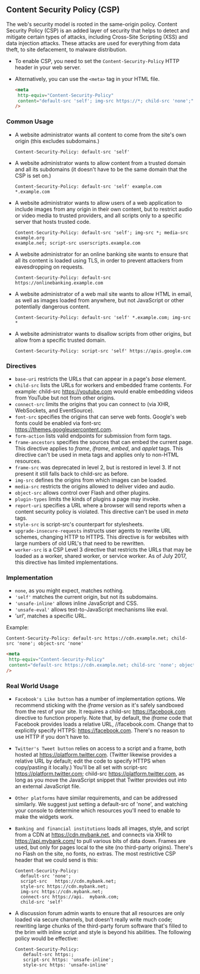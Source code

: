 ## Content Security Policy (CSP)

The web's security model is rooted in the same-origin policy. Content Security Policy (CSP) is an added layer of security that helps to detect and mitigate certain types of attacks, including Cross-Site Scripting (XSS) and data injection attacks. These attacks are used for everything from data theft, to site defacement, to malware distribution.

- To enable CSP, you need to set the `Content-Security-Policy` HTTP header in your web server.
- Alternatively, you can use the `<meta>` tag in your HTML file.

  ```html
  <meta
   http-equiv="Content-Security-Policy"
   content="default-src 'self'; img-src https://*; child-src 'none';"
  />
  ```

### Common Usage

- A website administrator wants all content to come from the site's own origin (this excludes subdomains.)

  ```http
  Content-Security-Policy: default-src 'self'
  ```

- A website administrator wants to allow content from a trusted domain and all its subdomains (it doesn't have to be the same domain that the CSP is set on.)

  ```http
  Content-Security-Policy: default-src 'self' example.com *.example.com
  ```

- A website administrator wants to allow users of a web application to include images from any origin in their own content, but to restrict audio or video media to trusted providers, and all scripts only to a specific server that hosts trusted code.

  ```http
  Content-Security-Policy: default-src 'self'; img-src *; media-src example.org
  example.net; script-src userscripts.example.com
  ```

- A website administrator for an online banking site wants to ensure that all its content is loaded using TLS, in order to prevent attackers from eavesdropping on requests.

  ```http
  Content-Security-Policy: default-src https://onlinebanking.example.com
  ```

- A website administrator of a web mail site wants to allow HTML in email, as well as images loaded from anywhere, but not JavaScript or other potentially dangerous content.

  ```http
  Content-Security-Policy: default-src 'self' *.example.com; img-src *
  ```

- A website administrator wants to disallow scripts from other origins, but allow from a specific trusted domain.

  ```http
  Content-Security-Policy: script-src 'self' https://apis.google.com
  ```

### Directives

- `base-uri` restricts the URLs that can appear in a page's $base$ element.
- `child-src` lists the URLs for workers and embedded frame contents. For example: child-src https://youtube.com would enable embedding videos from YouTube but not from other origins.
- `connect-src` limits the origins that you can connect to (via XHR, WebSockets, and EventSource).
- `font-src` specifies the origins that can serve web fonts. Google's web fonts could be enabled via font-src https://themes.googleusercontent.com.
- `form-action` lists valid endpoints for submission from form tags.
- `frame-ancestors` specifies the sources that can embed the current page. This directive applies to $frame$, $iframe$, $embed$, and $applet$ tags. This directive can't be used in meta tags and applies only to non-HTML resources.
- `frame-src` was deprecated in level 2, but is restored in level 3. If not present it still falls back to child-src as before.
- `img-src` defines the origins from which images can be loaded.
- `media-src` restricts the origins allowed to deliver video and audio.
- `object-src` allows control over Flash and other plugins.
- `plugin-types` limits the kinds of plugins a page may invoke.
- `report-uri` specifies a URL where a browser will send reports when a content security policy is violated. This directive can't be used in $meta$ tags.
- `style-src` is script-src's counterpart for stylesheets.
- `upgrade-insecure-requests` instructs user agents to rewrite URL schemes, changing HTTP to HTTPS. This directive is for websites with large numbers of old URL's that need to be rewritten.
- `worker-src` is a CSP Level 3 directive that restricts the URLs that may be loaded as a worker, shared worker, or service worker. As of July 2017, this directive has limited implementations.

### Implementation

- `none`, as you might expect, matches nothing.
- `'self'` matches the current origin, but not its subdomains.
- `'unsafe-inline'` allows inline JavaScript and CSS.
- `'unsafe-eval'` allows text-to-JavaScript mechanisms like eval.
- '$url$', matches a specific URL.

Example:

```http
Content-Security-Policy: default-src https://cdn.example.net; child-src 'none'; object-src 'none'
```

```html
<meta
 http-equiv="Content-Security-Policy"
 content="default-src https://cdn.example.net; child-src 'none'; object-src 'none'"
/>
```

### Real World Usage

- `Facebook's Like button` has a number of implementation options. We recommend sticking with the $iframe$ version as it's safely sandboxed from the rest of your site. It requires a child-src https://facebook.com directive to function properly. Note that, by default, the $iframe$ code that Facebook provides loads a relative URL, //facebook.com. Change that to explicitly specify HTTPS: https://facebook.com. There's no reason to use HTTP if you don't have to.
- `Twitter's Tweet button` relies on access to a script and a frame, both hosted at https://platform.twitter.com. (Twitter likewise provides a relative URL by default; edit the code to specify HTTPS when copy/pasting it locally.) You'll be all set with script-src https://platform.twitter.com; child-src https://platform.twitter.com, as long as you move the JavaScript snippet that Twitter provides out into an external JavaScript file.
- `Other platforms` have similar requirements, and can be addressed similarly. We suggest just setting a default-src of 'none', and watching your console to determine which resources you'll need to enable to make the widgets work.
- `Banking and financial institutions` loads all images, style, and script from a CDN at https://cdn.mybank.net, and connects via XHR to https://api.mybank.com/ to pull various bits of data down. Frames are used, but only for pages local to the site (no third-party origins). There's no Flash on the site, no fonts, no extras. The most restrictive CSP header that we could send is this:

  ```http
  Content-Security-Policy:
    default-src 'none';
    script-src   https://cdn.mybank.net;
    style-src https://cdn.mybank.net;
    img-src https://cdn.mybank.net;
    connect-src https://api.  mybank.com;
    child-src 'self'
  ```

- A discussion forum admin wants to ensure that all resources are only loaded via secure channels, but doesn't really write much code; rewriting large chunks of the third-party forum software that's filled to the brim with inline script and style is beyond his abilities. The following policy would be effective:

  ```http
  Content-Security-Policy:
     default-src https:;
     script-src https: 'unsafe-inline';
     style-src https: 'unsafe-inline'
  ```
